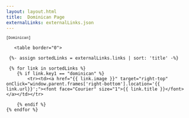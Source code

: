 ```yaml
---
layout: layout.html
title:  Dominican Page
externalLinks: externalLinks.json
---
```


<font face="Courier" size="1">[Dominican]</font>





       <table border="0">

     {%- assign sortedLinks = externalLinks.links | sort: 'title' -%}

     {% for link in sortedLinks %}
        {% if link.key1 == "dominican" %}
            <tr><td><a href="{{ link.image }}" target="right-top" onClick="window.parent.frames['right-bottom'].location='{{ link.url}}';"><font face="Courier" size="1">{{ link.title }}</font></a></td></tr>

        {% endif %} 
    {% endfor %}

</table>














